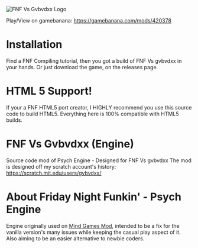 ![FNF Vs Gvbvdxx Logo](https://github.com/gvbvdxx-alt/FNFVsGvbvdxxEngine/assets/146640119/2ea7a17e-488c-4479-a3c6-405cb10a6fe2)

Play/View on gamebanana: https://gamebanana.com/mods/420378

# Installation

Find a FNF Compiling tutorial, then you got a build of FNF Vs gvbvdxx in your hands.
Or just download the game, on the releases page.

# HTML 5 Support!

If your a FNF HTML5 port creator, I HIGHLY recommend you use this source code to build HTML5.
Everything here is 100% compatible with HTML5 builds.

# FNF Vs Gvbvdxx (Engine)
Source code mod of Psych Engine - Designed for FNF Vs gvbvdxx
The mod is designed off my scratch account's history: https://scratch.mit.edu/users/gvbvdxx/

# About Friday Night Funkin' - Psych Engine
Engine originally used on [Mind Games Mod](https://gamebanana.com/mods/301107), intended to be a fix for the vanilla version's many issues while keeping the casual play aspect of it. Also aiming to be an easier alternative to newbie coders.
